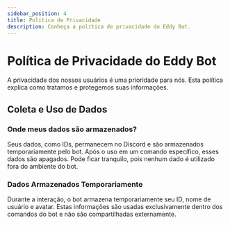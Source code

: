 ```yaml
---
sidebar_position: 4
title: Política de Privacidade
description: Conheça a política de privacidade do Eddy Bot.
---
```


# Política de Privacidade do Eddy Bot

A privacidade dos nossos usuários é uma prioridade para nós. Esta política explica como tratamos e protegemos suas informações. 

## Coleta e Uso de Dados

### Onde meus dados são armazenados?

Seus dados, como IDs, permanecem no Discord e são armazenados temporariamente pelo bot. Após o uso em um comando específico, esses dados são apagados. Pode ficar tranquilo, pois nenhum dado é utilizado fora do ambiente do bot.

### Dados Armazenados Temporariamente

Durante a interação, o bot armazena temporariamente seu ID, nome de usuário e avatar. Estas informações são usadas exclusivamente dentro dos comandos do bot e não são compartilhadas externamente.

